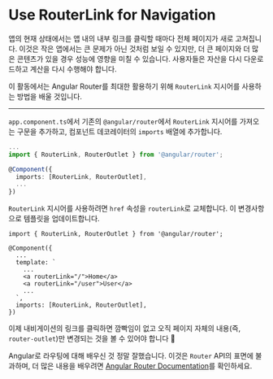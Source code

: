 # Use RouterLink for Navigation

앱의 현재 상태에서는 앱 내의 내부 링크를 클릭할 때마다 전체 페이지가 새로 고쳐집니다. 이것은 작은 앱에서는 큰 문제가 아닌 것처럼 보일 수 있지만, 더 큰 페이지와 더 많은 콘텐츠가 있을 경우 성능에 영향을 미칠 수 있습니다. 사용자들은 자산을 다시 다운로드하고 계산을 다시 수행해야 합니다.

이 활동에서는 Angular Router를 최대한 활용하기 위해 `RouterLink` 지시어를 사용하는 방법을 배울 것입니다.

<hr>

<docs-workflow>

<docs-step title="Import `RouterLink` directive">

`app.component.ts`에서 기존의 `@angular/router`에서 `RouterLink` 지시어를 가져오는 구문을 추가하고, 컴포넌트 데코레이터의 `imports` 배열에 추가합니다.

```ts
...
import { RouterLink, RouterOutlet } from '@angular/router';

@Component({
  imports: [RouterLink, RouterOutlet],
  ...
})
```

</docs-step>

<docs-step title="Add a `routerLink` to template">

`RouterLink` 지시어를 사용하려면 `href` 속성을 `routerLink`로 교체합니다. 이 변경사항으로 템플릿을 업데이트합니다.

```angular-ts
import { RouterLink, RouterOutlet } from '@angular/router';

@Component({
  ...
  template: `
    ...
    <a routerLink="/">Home</a>
    <a routerLink="/user">User</a>
    ...
  `,
  imports: [RouterLink, RouterOutlet],
})
```

</docs-step>

</docs-workflow>

이제 내비게이션의 링크를 클릭하면 깜빡임이 없고 오직 페이지 자체의 내용(즉, `router-outlet`)만 변경되는 것을 볼 수 있어야 합니다 🎉

Angular로 라우팅에 대해 배우신 것 정말 잘했습니다. 이것은 `Router` API의 표면에 불과하며, 더 많은 내용을 배우려면 [Angular Router Documentation](guide/routing)를 확인하세요.